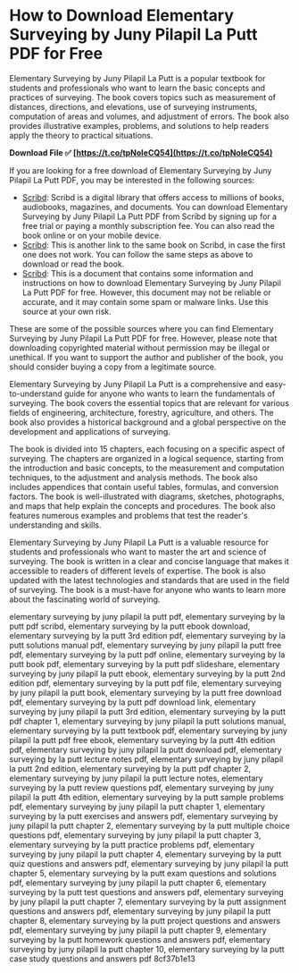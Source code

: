
 
# How to Download Elementary Surveying by Juny Pilapil La Putt PDF for Free
 
Elementary Surveying by Juny Pilapil La Putt is a popular textbook for students and professionals who want to learn the basic concepts and practices of surveying. The book covers topics such as measurement of distances, directions, and elevations, use of surveying instruments, computation of areas and volumes, and adjustment of errors. The book also provides illustrative examples, problems, and solutions to help readers apply the theory to practical situations.
 
**Download File ✅ [https://t.co/tpNoIeCQ54](https://t.co/tpNoIeCQ54)**


 
If you are looking for a free download of Elementary Surveying by Juny Pilapil La Putt PDF, you may be interested in the following sources:
 
- [Scribd](https://www.scribd.com/document/460476096/ELEMENTARY-SURVEYING-juny-pilapil-la-putt-pdf): Scribd is a digital library that offers access to millions of books, audiobooks, magazines, and documents. You can download Elementary Surveying by Juny Pilapil La Putt PDF from Scribd by signing up for a free trial or paying a monthly subscription fee. You can also read the book online or on your mobile device.
- [Scribd](https://www.scribd.com/document/510279331/ELEMENTARY-SURVEYING-Juny-Pilapil-La-Putt-PDF): This is another link to the same book on Scribd, in case the first one does not work. You can follow the same steps as above to download or read the book.
- [Scribd](https://www.scribd.com/document/444832288/elementary-surveying-by-juny-pilapil-la-putt-free-download-pdf): This is a document that contains some information and instructions on how to download Elementary Surveying by Juny Pilapil La Putt PDF for free. However, this document may not be reliable or accurate, and it may contain some spam or malware links. Use this source at your own risk.

These are some of the possible sources where you can find Elementary Surveying by Juny Pilapil La Putt PDF for free. However, please note that downloading copyrighted material without permission may be illegal or unethical. If you want to support the author and publisher of the book, you should consider buying a copy from a legitimate source.
  
Elementary Surveying by Juny Pilapil La Putt is a comprehensive and easy-to-understand guide for anyone who wants to learn the fundamentals of surveying. The book covers the essential topics that are relevant for various fields of engineering, architecture, forestry, agriculture, and others. The book also provides a historical background and a global perspective on the development and applications of surveying.
 
The book is divided into 15 chapters, each focusing on a specific aspect of surveying. The chapters are organized in a logical sequence, starting from the introduction and basic concepts, to the measurement and computation techniques, to the adjustment and analysis methods. The book also includes appendices that contain useful tables, formulas, and conversion factors. The book is well-illustrated with diagrams, sketches, photographs, and maps that help explain the concepts and procedures. The book also features numerous examples and problems that test the reader's understanding and skills.
 
Elementary Surveying by Juny Pilapil La Putt is a valuable resource for students and professionals who want to master the art and science of surveying. The book is written in a clear and concise language that makes it accessible to readers of different levels of expertise. The book is also updated with the latest technologies and standards that are used in the field of surveying. The book is a must-have for anyone who wants to learn more about the fascinating world of surveying.
 
elementary surveying by juny pilapil la putt pdf,  elementary surveying by la putt pdf scribd,  elementary surveying by la putt ebook download,  elementary surveying by la putt 3rd edition pdf,  elementary surveying by la putt solutions manual pdf,  elementary surveying by juny pilapil la putt free pdf,  elementary surveying by la putt pdf online,  elementary surveying by la putt book pdf,  elementary surveying by la putt pdf slideshare,  elementary surveying by juny pilapil la putt ebook,  elementary surveying by la putt 2nd edition pdf,  elementary surveying by la putt pdf file,  elementary surveying by juny pilapil la putt book,  elementary surveying by la putt free download pdf,  elementary surveying by la putt pdf download link,  elementary surveying by juny pilapil la putt 3rd edition,  elementary surveying by la putt pdf chapter 1,  elementary surveying by juny pilapil la putt solutions manual,  elementary surveying by la putt textbook pdf,  elementary surveying by juny pilapil la putt pdf free ebook,  elementary surveying by la putt 4th edition pdf,  elementary surveying by juny pilapil la putt download pdf,  elementary surveying by la putt lecture notes pdf,  elementary surveying by juny pilapil la putt 2nd edition,  elementary surveying by la putt pdf chapter 2,  elementary surveying by juny pilapil la putt lecture notes,  elementary surveying by la putt review questions pdf,  elementary surveying by juny pilapil la putt 4th edition,  elementary surveying by la putt sample problems pdf,  elementary surveying by juny pilapil la putt chapter 1,  elementary surveying by la putt exercises and answers pdf,  elementary surveying by juny pilapil la putt chapter 2,  elementary surveying by la putt multiple choice questions pdf,  elementary surveying by juny pilapil la putt chapter 3,  elementary surveying by la putt practice problems pdf,  elementary surveying by juny pilapil la putt chapter 4,  elementary surveying by la putt quiz questions and answers pdf,  elementary surveying by juny pilapil la putt chapter 5,  elementary surveying by la putt exam questions and solutions pdf,  elementary surveying by juny pilapil la putt chapter 6,  elementary surveying by la putt test questions and answers pdf,  elementary surveying by juny pilapil la putt chapter 7,  elementary surveying by la putt assignment questions and answers pdf,  elementary surveying by juny pilapil la putt chapter 8,  elementary surveying by la putt project questions and answers pdf,  elementary surveying by juny pilapil la putt chapter 9,  elementary surveying by la putt homework questions and answers pdf,  elementary surveying by juny pilapil la putt chapter 10,  elementary surveying by la putt case study questions and answers pdf
 8cf37b1e13
 
